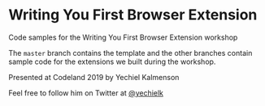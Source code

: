 # Writing You First Browser Extension

Code samples for the Writing You First Browser Extension workshop

The `master` branch contains the template and the other branches contain sample code for the extensions we built during the workshop.

Presented at Codeland 2019 by Yechiel Kalmenson

Feel free to follow him on Twitter at [@yechielk](https://twitter.com/yechielk)

